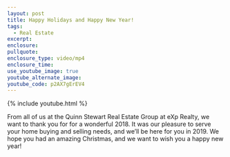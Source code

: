 ```yaml
---
layout: post
title: Happy Holidays and Happy New Year!
tags:
  - Real Estate
excerpt:
enclosure:
pullquote:
enclosure_type: video/mp4
enclosure_time:
use_youtube_image: true
youtube_alternate_image:
youtube_code: p2AX7gErEV4
---
```


{% include youtube.html %}

From all of us at the Quinn Stewart Real Estate Group at eXp Realty, we want to thank you for for a wonderful 2018. It was our pleasure to serve your home buying and selling needs, and we’ll be here for you in 2019. We hope you had an amazing Christmas, and we want to wish you a happy new year!&nbsp;